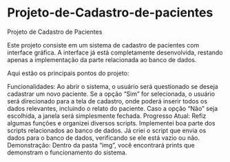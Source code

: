 # Projeto-de-Cadastro-de-pacientes

Projeto de Cadastro de Pacientes

Este projeto consiste em um sistema de cadastro de pacientes com interface gráfica. A interface já está completamente desenvolvida, restando apenas a implementação da parte relacionada ao banco de dados.

Aqui estão os principais pontos do projeto:

Funcionalidades:
Ao abrir o sistema, o usuário será questionado se deseja cadastrar um novo paciente.
Se a opção “Sim” for selecionada, o usuário será direcionado para a tela de cadastro, onde poderá inserir todos os dados relevantes, incluindo o relato do paciente.
Caso a opção “Não” seja escolhida, a janela será simplesmente fechada.
Progresso Atual:
Refiz algumas funções e organizei diversos scripts.
Implementei boa parte dos scripts relacionados ao banco de dados.
Já criei o script que envia os dados para o banco de dados, verificando se ele está vazio ou não.
Demonstração:
Dentro da pasta “img”, você encontrará prints que demonstram o funcionamento do sistema.
